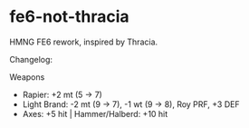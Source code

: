 # fe6-not-thracia
HMNG FE6 rework, inspired by Thracia.

Changelog:

Weapons
- Rapier: +2 mt (5 → 7)
- Light Brand: -2 mt (9 → 7), -1 wt (9 → 8), Roy PRF, +3 DEF
- Axes: +5 hit | Hammer/Halberd: +10 hit
